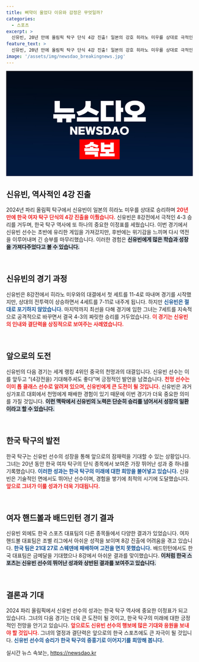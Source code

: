 ```yaml
---
title: 삐약이 울었다 이유와 감정은 무엇일까?
categories:
  - 스포츠
excerpt: >
  신유빈, 20년 만에 올림픽 탁구 단식 4강 진출! 일본의 강호 히라노 미우를 상대로 극적인 역전승을 거두며 감정의 소용돌이에 휘말린 현장을 전해드립니다. 이제 그녀의 다음 상대는 중국의 천멍!
feature_text: >
  신유빈, 20년 만에 올림픽 탁구 단식 4강 진출! 일본의 강호 히라노 미우를 상대로 극적인 역전승을 거두며 감정의 소용돌이에 휘말린 현장을 전해드립니다. 이제 그녀의 다음 상대는 중국의 천멍!
image: '/assets/img/newsdao_breakingnews.jpg'
---
```


<p><img src="/assets/img/newsdao_breakingnews.jpg" alt="flaretime 속보" /></p>

<h2 data-ke-size="size26">신유빈, 역사적인 4강 진출</h2>

<p data-ke-size="size16">2024년 파리 올림픽 탁구에서 신유빈이 일본의 히라노 미우를 상대로 승리하며 <b><span style="color: #ee2323;">20년 만에 한국 여자 탁구 단식의 4강 진출을 이뤘습니다.</span></b> 신유빈은 8강전에서 극적인 4-3 승리를 거두며, 한국 탁구 역사에 또 하나의 중요한 이정표를 세웠습니다. 이번 경기에서 신유빈 선수는 초반에 유리한 게임을 가져갔지만, 후반에는 위기감을 느끼며 다시 역전을 이루어내며 긴 승부를 마무리했습니다. 이러한 경험은 <b><span style="background-color: #21538527;">신유빈에게 많은 학습과 성장을 가져다주었다고 볼 수 있습니다.</span></b></p>

<p data-ke-size="size16">&nbsp;</p>

<h2 data-ke-size="size26">신유빈의 경기 과정</h2>

<p data-ke-size="size16">신유빈은 8강전에서 히라노 미우와의 대결에서 첫 세트를 11-4로 따내며 경기를 시작했지만, 상대의 전투력이 상승하면서 4세트를 7-11로 내주게 됩니다. 하지만 <b><span style="color: #1a5490;">신유빈은 절대로 포기하지 않았습니다.</span></b> 마지막까지 최선을 다해 경기에 임한 그녀는 7세트를 지속적으로 공격적으로 바꾸면서 결국 4-3의 짜릿한 승리를 거두었습니다. <b><span style="color: #ee2323;">이 경기는 신유빈의 인내와 결단력을 상징적으로 보여주는 사례였습니다.</span></b></p>

<p data-ke-size="size16">&nbsp;</p>

<h2 data-ke-size="size26">앞으로의 도전</h2>

<p data-ke-size="size16">신유빈의 다음 경기는 세계 랭킹 4위인 중국의 천멍과의 대결입니다. 신유빈 선수는 이를 앞두고 “(4강전을) 기대해주셔도 좋다”며 긍정적인 발언을 남겼습니다. <b><span style="color: #ee2323;">천멍 선수는 이미 톱 클래스 선수로 알려져 있으며, 신유빈에게 큰 도전이 될 것입니다.</span></b> 신유빈은 과거 싱가포르 대회에서 천멍에게 패배한 경험이 있기 때문에 이번 경기가 더욱 중요한 의미를 가질 것입니다. <b><span style="background-color: #21538527;">이런 맥락에서 신유빈의 노력은 단순히 승리를 넘어서서 성장의 일환이라고 할 수 있습니다.</span></b></p>

<p data-ke-size="size16">&nbsp;</p>

<h2 data-ke-size="size26">한국 탁구의 발전</h2>

<p data-ke-size="size16">한국 탁구는 신유빈 선수의 성장을 통해 앞으로의 잠재력을 기대할 수 있는 상황입니다. 그녀는 20년 동안 한국 여자 탁구의 단식 종목에서 보여준 가장 뛰어난 성과 중 하나를 기록했습니다. <b><span style="color: #1a5490;">이러한 성과는 한국 탁구의 미래에 대한 희망을 불어넣고 있습니다.</span></b> 신유빈은 기술적인 면에서도 뛰어난 선수이며, 경험을 쌓기에 최적의 시기에 도달했습니다. <b><span style="color: #ee2323;">앞으로 그녀가 이룰 성과가 더욱 기대됩니다.</span></b></p>

<p data-ke-size="size16">&nbsp;</p>

<h2 data-ke-size="size26">여자 핸드볼과 배드민턴 경기 결과</h2>

<p data-ke-size="size16">신유빈 외에도 한국 스포츠 대표팀의 다른 종목들에서 다양한 결과가 있었습니다. 여자 핸드볼 대표팀은 조별 리그에서 아쉬운 성적을 보이며 8강 진출에 어려움을 겪고 있습니다. <b><span style="color: #1a5490;">한국 팀은 21대 27로 스웨덴에 패배하며 고전을 면치 못했습니다.</span></b> 배드민턴에서도 한국 대표팀은 금메달을 기대했으나 8강에서 아쉬운 결과를 맞이했습니다. <b><span style="background-color: #21538527;">이처럼 한국 스포츠는 신유빈 선수의 뛰어난 성과와 상반된 결과를 보여주고 있습니다.</span></b></p>

<p data-ke-size="size16">&nbsp;</p>

<h2 data-ke-size="size26">결론과 기대</h2>

<p data-ke-size="size16">2024 파리 올림픽에서 신유빈 선수의 성과는 한국 탁구 역사에 중요한 이정표가 되고 있습니다. 그녀의 다음 경기는 더욱 큰 도전이 될 것이고, 한국 탁구의 미래에 대한 긍정적인 전망을 안기고 있습니다. <b><span style="color: #ee2323;">앞으로도 신유빈 선수의 행보에 많은 기대와 응원을 보내야 할 것입니다.</span></b> 그녀의 열정과 결단력은 앞으로의 한국 스포츠에도 큰 자극이 될 것입니다. <b><span style="color: #1a5490;">신유빈 선수의 승리가 한국 탁구의 중흥기로 이어지기를 희망해 봅니다.</span></b></p>
실시간 뉴스 속보는, <a href="https://newsdao.kr" rel="dofollow">https://newsdao.kr</a>


